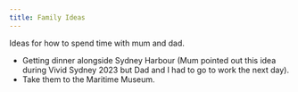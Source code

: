 ```yaml
---
title: Family Ideas
---
```


Ideas for how to spend time with mum and dad.
- Getting dinner alongside Sydney Harbour (Mum pointed out this idea during Vivid Sydney 2023 but Dad and I had to go to work the next day).
- Take them to the Maritime Museum.
